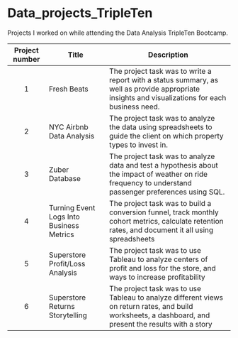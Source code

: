 # Data_projects_TripleTen
Projects I worked on while attending the Data Analysis TripleTen Bootcamp.


| Project number | Title | Description |
| :-----------: | ----------- |----------- |
| 1 | Fresh Beats | The project task was to write a report with a status summary, as well as provide appropriate insights and visualizations for each business need. |
| 2 | NYC Airbnb Data Analysis | The project task was to analyze the data using spreadsheets to guide the client on which property types to invest in. |
| 3 | Zuber Database | The project task was to analyze data and test a hypothesis about the impact of weather on ride frequency to understand passenger preferences using SQL. |
| 4 | Turning Event Logs Into Business Metrics | The project task was to build a conversion funnel, track monthly cohort metrics, calculate retention rates, and document it all using spreadsheets |
| 5 | Superstore Profit/Loss Analysis | The project task was to use Tableau to analyze centers of profit and loss for the store, and ways to increase profitability |
| 6 | Superstore Returns Storytelling | The project task was to use Tableau to analyze different views on return rates, and build worksheets, a dashboard, and present the results with a story |
